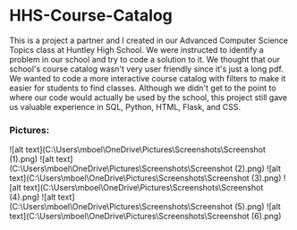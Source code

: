 # HHS-Course-Catalog

This is a project a partner and I created in our Advanced Computer Science Topics class at Huntley High School. We were instructed to identify a problem in our school and try to code a solution to it. We thought that our school's course catalog wasn't very user friendly since it's just a long pdf. We wanted to code a more interactive course catalog with filters to make it easier for students to find classes. Although we didn't get to the point to where our code would actually be used by the school, this project still gave us valuable experience in SQL, Python, HTML, Flask, and CSS.

### Pictures:
![alt text](C:\Users\mboel\OneDrive\Pictures\Screenshots\Screenshot (1).png)
![alt text](C:\Users\mboel\OneDrive\Pictures\Screenshots\Screenshot (2).png)
![alt text](C:\Users\mboel\OneDrive\Pictures\Screenshots\Screenshot (3).png)
![alt text](C:\Users\mboel\OneDrive\Pictures\Screenshots\Screenshot (4).png)
![alt text](C:\Users\mboel\OneDrive\Pictures\Screenshots\Screenshot (5).png)
![alt text](C:\Users\mboel\OneDrive\Pictures\Screenshots\Screenshot (6).png)
